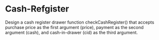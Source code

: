 # Cash-Refgister
Design a cash register drawer function checkCashRegister() that accepts purchase price as the first argument (price), payment as the second argument (cash), and cash-in-drawer (cid) as the third argument.
